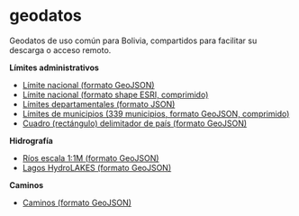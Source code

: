 # geodatos
Geodatos de uso común para Bolivia, compartidos para facilitar su descarga o acceso remoto.

**Límites administrativos**
- [Límite nacional (formato GeoJSON)](bol_limite_nacional_b.geojson)
- [Límite nacional (formato shape ESRI, comprimido)](bol_limite_nacional.zip)
- [Límites departamentales (formato JSON)](bol_lim_dpto.json)
- [Límites de municipios (339 municipios, formato GeoJSON, comprimido)](bol_municipios_339_pob2012_ed.geojson.tar.gz)
- [Cuadro (rectángulo) delimitador de país (formato GeoJSON)](bol_cuadro_delimitador.geojson)


**Hidrografía**
- [Ríos escala 1:1M (formato GeoJSON)](bol_rios1m.geojson)
- [Lagos HydroLAKES (formato GeoJSON)](bol_HydroLAKES_polys_v10.geojson)

**Caminos**
- [Caminos (formato GeoJSON)](bol_caminos.geojson)

